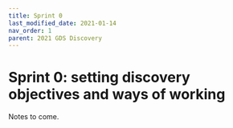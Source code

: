 ```yaml
---
title: Sprint 0
last_modified_date: 2021-01-14
nav_order: 1
parent: 2021 GDS Discovery
---
```


# Sprint 0: setting discovery objectives and ways of working

Notes to come.
